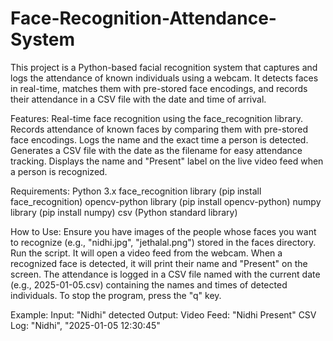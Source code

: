 # Face-Recognition-Attendance-System
This project is a Python-based facial recognition system that captures and logs the attendance of known individuals using a webcam. It detects faces in real-time, matches them with pre-stored face encodings, and records their attendance in a CSV file with the date and time of arrival.

Features:
Real-time face recognition using the face_recognition library.
Records attendance of known faces by comparing them with pre-stored face encodings.
Logs the name and the exact time a person is detected.
Generates a CSV file with the date as the filename for easy attendance tracking.
Displays the name and "Present" label on the live video feed when a person is recognized.

Requirements:
Python 3.x
face_recognition library (pip install face_recognition)
opencv-python library (pip install opencv-python)
numpy library (pip install numpy)
csv (Python standard library)

How to Use:
Ensure you have images of the people whose faces you want to recognize (e.g., "nidhi.jpg", "jethalal.png") stored in the faces directory.
Run the script. It will open a video feed from the webcam.
When a recognized face is detected, it will print their name and "Present" on the screen.
The attendance is logged in a CSV file named with the current date (e.g., 2025-01-05.csv) containing the names and times of detected individuals.
To stop the program, press the "q" key.

Example:
Input: "Nidhi" detected
Output:
Video Feed: "Nidhi Present"
CSV Log: "Nidhi", "2025-01-05 12:30:45"
